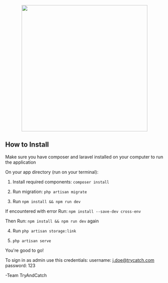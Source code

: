 <p align="center"><a href="https://laravel.com" target="_blank"><img src="https://raw.githubusercontent.com/laravel/art/master/logo-lockup/5%20SVG/2%20CMYK/1%20Full%20Color/laravel-logolockup-cmyk-red.svg" width="400"></a></p>


## How to Install
Make sure you have composer and laravel installed on your computer to run the application

On your app directory (run on your terminal):
1. Install required components:
`composer install`

2. Run migration: `php artisan migrate`

3. Run `npm install && npm run dev`

If encountered with error Run: `npm install --save-dev cross-env`

Then Run: `npm install && npm run dev` again

4. Run `php artisan storage:link`

5. `php artisan serve`

You're good to go!


To sign in as admin use this credentials:
username: j.doe@trycatch.com
password: 123

-Team TryAndCatch

